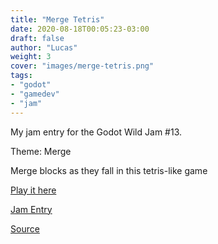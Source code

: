 ```yaml
---
title: "Merge Tetris"
date: 2020-08-18T00:05:23-03:00
draft: false
author: "Lucas"
weight: 3
cover: "images/merge-tetris.png"
tags:
- "godot"
- "gamedev"
- "jam"
---
```


My jam entry for the Godot Wild Jam #13.

Theme: Merge

Merge blocks as they fall in this tetris-like game

[Play it here](https://lblotta.itch.io/merge-tetris)

[Jam Entry](https://itch.io/jam/godot-wild-jam-13/rate/486462)

[Source](https://bitbucket.org/blotta/merge-tetris/src/master/)